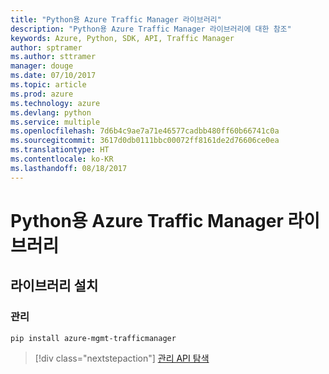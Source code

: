 ```yaml
---
title: "Python용 Azure Traffic Manager 라이브러리"
description: "Python용 Azure Traffic Manager 라이브러리에 대한 참조"
keywords: Azure, Python, SDK, API, Traffic Manager
author: sptramer
ms.author: sttramer
manager: douge
ms.date: 07/10/2017
ms.topic: article
ms.prod: azure
ms.technology: azure
ms.devlang: python
ms.service: multiple
ms.openlocfilehash: 7d6b4c9ae7a71e46577cadbb480ff60b66741c0a
ms.sourcegitcommit: 3617d0db0111bbc00072ff8161de2d76606ce0ea
ms.translationtype: HT
ms.contentlocale: ko-KR
ms.lasthandoff: 08/18/2017
---
```

# <a name="azure-traffic-manager-libraries-for-python"></a>Python용 Azure Traffic Manager 라이브러리

## <a name="install-the-libraries"></a>라이브러리 설치


### <a name="management"></a>관리

```bash
pip install azure-mgmt-trafficmanager
```
> [!div class="nextstepaction"]
> [관리 API 탐색](/python/api/overview/azure/trafficmanager/managementlibrary)